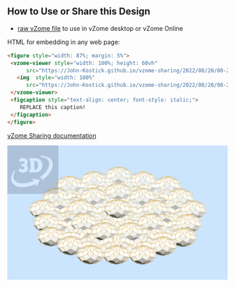 
## How to Use or Share this Design

 - [raw vZome file](<https://raw.githubusercontent.com/John-Kostick/vzome-sharing/main/2022/08/20/08-24-52-yellow-9-Directions-Ring-2/yellow-9-Directions-Ring-2.vZome>) to use in vZome desktop or vZome Online
 
 HTML for embedding in any web page:
 ```html
<figure style="width: 87%; margin: 5%">
  <vzome-viewer style="width: 100%; height: 60vh"
       src="https://John-Kostick.github.io/vzome-sharing/2022/08/20/08-24-52-yellow-9-Directions-Ring-2/yellow-9-Directions-Ring-2.vZome" >
    <img  style="width: 100%"
       src="https://John-Kostick.github.io/vzome-sharing/2022/08/20/08-24-52-yellow-9-Directions-Ring-2/yellow-9-Directions-Ring-2.png" >
  </vzome-viewer>
  <figcaption style="text-align: center; font-style: italic;">
     REPLACE this caption!
  </figcaption>
</figure>
 ```

[vZome Sharing documentation](https://vzome.github.io/vzome/sharing.html#how-it-works)

![Image](<yellow-9-Directions-Ring-2.png>)

